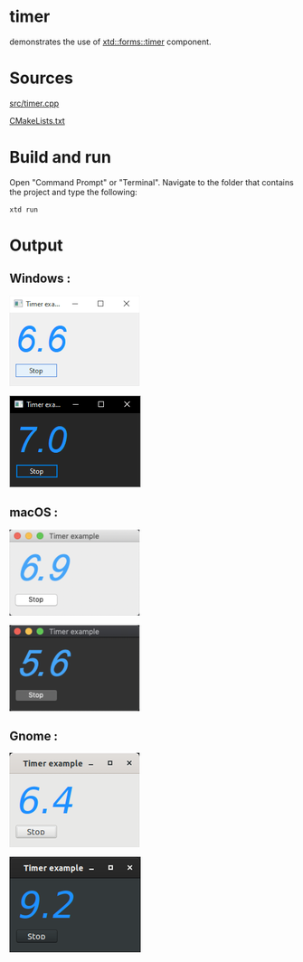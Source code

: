 # timer

demonstrates the use of [xtd::forms::timer](../../../src/xtd_forms/include/xtd/forms/timer.hpp) component.

# Sources

[src/timer.cpp](src/timer.cpp)

[CMakeLists.txt](CMakeLists.txt)

# Build and run

Open "Command Prompt" or "Terminal". Navigate to the folder that contains the project and type the following:

```shell
xtd run
```

# Output

## Windows :

![Screenshot](../../../docs/pictures/examples/timer_w.png)

![Screenshot](../../../docs/pictures/examples/timer_wd.png)

## macOS :

![Screenshot](../../../docs/pictures/examples/timer_m.png)

![Screenshot](../../../docs/pictures/examples/timer_md.png)

## Gnome :

![Screenshot](../../../docs/pictures/examples/timer_g.png)

![Screenshot](../../../docs/pictures/examples/timer_gd.png)
